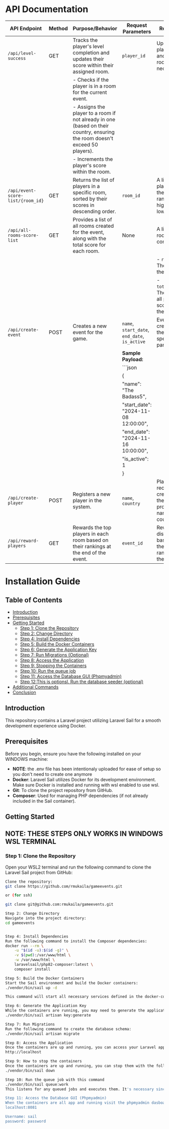 # API Documentation

| API Endpoint                     | Method | Purpose/Behavior                                                                                                                                                  | Request Parameters               | Response                                                                                     |
|-----------------------------------|--------|------------------------------------------------------------------------------------------------------------------------------------------------------------------|----------------------------------|------------------------------------------------------------------------------------------------|
| `/api/level-success`              | GET   | Tracks the player's level completion and updates their score within their assigned room.                                                                          | `player_id` | Updates player score and assigns room if necessary.                                           |
|                                   |        | - Checks if the player is in a room for the current event.                                                                                                        |                                  |                                                                                            |
|                                   |        | - Assigns the player to a room if not already in one (based on their country, ensuring the room doesn't exceed 50 players).                                       |                                  |                                                                                            |
|                                   |        | - Increments the player's score within the room.                                                                                                                 |                                  |                                                                                            |
| `/api/event-score-list/{room_id}` | GET    | Returns the list of players in a specific room, sorted by their scores in descending order.                                                                       | `room_id`                        | A list of players with their scores, ranked from highest to lowest.                          |
| `/api/all-rooms-score-list`       | GET    | Provides a list of all rooms created for the event, along with the total score for each room.                                                                     | None                             | A list of rooms, each containing:                                                            |
|                                   |        |                                                                                                                                                                  |                                  | - `room_id`: The ID of the room.                                                             |
|                                   |        |                                                                                                                                                                  |                                  | - `total_score`: The sum of all players’ scores in the room.                                 |
| `/api/create-event`               | POST   | Creates a new event for the game.                                                                                                                                 | `name`, `start_date`, `end_date`, `is_active`  | Event created with the specified parameters.                                                 |
|                                   |        |                                                                                                                                                                  | **Sample Payload:**               |                                                                                            |
|                                   |        |                                                                                                                                                                  | ```json                                                                                     |
|                                   |        |                                                                                                                                                                  | {                                                                                           |
|                                   |        |                                                                                                                                                                  |   "name": "The Badass5",                                                                     |
|                                   |        |                                                                                                                                                                  |   "start_date": "2024-11-08 12:00:00",                                                       |
|                                   |        |                                                                                                                                                                  |   "end_date": "2024-11-16 10:00:00",                                                         |
|                                   |        |                                                                                                                                                                  |   "is_active": 1                                                                             |
|                                   |        |                                                                                                                                                                  | }                                                                                           |
| `/api/create-player`              | POST   | Registers a new player in the system.                                                                                                                             | `name`, `country`                | Player record is created with the provided name and country.                                 |
| `/api/reward-players`             | GET   | Rewards the top players in each room based on their rankings at the end of the event.                                                                             | `event_id`                       | Rewards distributed based on the players' rankings in their rooms.                           |


# Installation Guide

## Table of Contents
- [Introduction](#introduction)
- [Prerequisites](#prerequisites)
- [Getting Started](#getting-started)
  - [Step 1: Clone the Repository](#step-1-clone-the-repository)
  - [Step 2: Change Directory](#step-2-change-directory)
  - [Step 4: Install Dependencies](#step-4-install-dependencies)
  - [Step 5: Build the Docker Containers](#step-5-build-the-docker-containers)
  - [Step 6: Generate the Application Key](#step-6-generate-the-application-key)
  - [Step 7: Run Migrations (Optional)](#step-7-run-migrations-optional)
  - [Step 8: Access the Application](#step-8-access-the-application)
  - [Step 9: Stopping the Containers](#step-9-stopping-the-containers)
  - [Step 10: Run the queue job](#step-10-run-queue-job)
  - [Step 11: Access the Database GUI (Phpmyadmin)](#step-11-phpmyadmin-ui)
  - [Step 12:This is optionsl. Run the database seeder (optional) ](#step-11-)
- [Additional Commands](#additional-commands)
- [Conclusion](#conclusion)

## Introduction

This repository contains a Laravel project utilizing Laravel Sail for a smooth development experience using Docker.

## Prerequisites

Before you begin, ensure you have the following installed on your WINDOWS machine:
- **NOTE**: the .env file has been intentionaly uploaded for ease of setup so you don't need to create one anymore
- **Docker**: Laravel Sail utilizes Docker for its development environment. Make sure Docker is installed and running with wsl enabled to use wsl.
- **Git**: To clone the project repository from GitHub.
- **Composer**: Used for managing PHP dependencies (if not already included in the Sail container).

## Getting Started

## NOTE: THESE STEPS ONLY WORKS IN WINDOWS WSL TERMINAL

### Step 1: Clone the Repository

Open your WSL2 terminal and run the following command to clone the Laravel Sail project from GitHub:

```bash
Clone the repository:
git clone https://github.com/rmukaila/gameevents.git

or (for ssh)

git clone git@github.com:rmukaila/gameevents.git

Step 2: Change Directory
Navigate into the project directory:
cd gameevents


Step 4: Install Dependencies
Run the following command to install the Composer dependencies:
docker run --rm \
    -u "$(id -u):$(id -g)" \
    -v $(pwd):/var/www/html \
    -w /var/www/html \
    laravelsail/php82-composer:latest \
    composer install

Step 5: Build the Docker Containers
Start the Sail environment and build the Docker containers:
./vendor/bin/sail up -d

This command will start all necessary services defined in the docker-compose.yml file, .

Step 6: Generate the Application Key
While the containers are running, you may need to generate the application key for Laravel. Open another terminal window and run:
./vendor/bin/sail artisan key:generate

Step 7: Run Migrations 
Run the following command to create the database schema:
./vendor/bin/sail artisan migrate

Step 8: Access the Application
Once the containers are up and running, you can access your Laravel application in your web browser at:
http://localhost

Step 9: How to stop the containers
Once the containers are up and running, you can stop them with the following command:
./vendor/bin/sail down

Step 10: Run the queue job with this command
./vendor/bin/sail queue:work
This listens for any queued jobs and executes them. It's necessary since the application uses queues

Step 11: Access the Database GUI (Phpmyadmin)
When the containers are all app and running visit the phpmyadmin dasboard here:
localhost:8081

Username: sail
password: password


